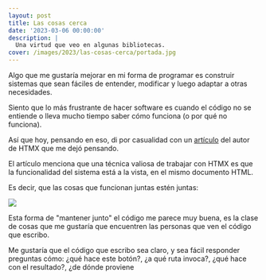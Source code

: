 ```yaml
---
layout: post
title: Las cosas cerca
date: '2023-03-06 00:00:00'
description: |
  Una virtud que veo en algunas bibliotecas.
cover: /images/2023/las-cosas-cerca/portada.jpg
---
```


Algo que me gustaría mejorar en mi forma de programar es
construir sistemas que sean fáciles de entender, modificar y
luego adaptar a otras necesidades.

Siento que lo más frustrante de hacer software es cuando el
código no se entiende o lleva mucho tiempo saber cómo
funciona (o por qué no funciona).

Así que hoy, pensando en eso, di por casualidad con un
[artículo](https://htmx.org/essays/locality-of-behaviour/)
del autor de HTMX que me dejó pensando.

El artículo menciona que una técnica valiosa de trabajar con
HTMX es que la funcionalidad del sistema está a la vista,
en el mismo documento HTML.

Es decir, que las cosas que funcionan juntas estén juntas:

![](/images/2023/las-cosas-cerca/comparativa.png)

Esta forma de "mantener junto" el código me parece muy
buena, es la clase de cosas que me gustaría que encuentren
las personas que ven el código que escribo.

Me gustaría que el código que escribo sea claro, y sea fácil
responder preguntas cómo: ¿qué hace este botón?, ¿a qué ruta
invoca?, ¿qué hace con el resultado?, ¿de dónde proviene

